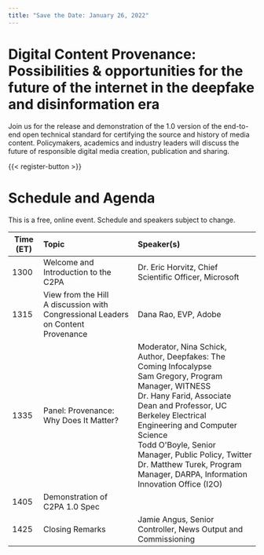 ```yaml
---
title: "Save the Date: January 26, 2022"
---
```


# Digital Content Provenance: Possibilities & opportunities for the future of the internet in the deepfake and disinformation era
Join us for the release and demonstration of the 1.0 version of the end-to-end open technical standard for certifying the source and history of media content. Policymakers, academics and industry leaders will discuss the future of responsible digital media creation, publication and sharing. 

{{< register-button >}}

# Schedule and Agenda

This is a free, online event. Schedule and speakers subject to change.

| Time (ET) | Topic | Speaker(s) |
|-----------|:-----|:----------|
| 1300 | Welcome and Introduction to the C2PA | Dr. Eric Horvitz, Chief Scientific Officer, Microsoft |
| 1315 | View from the Hill <br /> A discussion with Congressional Leaders on Content Provenance | Dana Rao, EVP, Adobe |
| 1335 | Panel: Provenance: Why Does It Matter? | Moderator, Nina Schick, Author, Deepfakes: The Coming Infocalypse <br />Sam Gregory, Program Manager, WITNESS<br />Dr. Hany Farid, Associate Dean and Professor, UC Berkeley Electrical Engineering and Computer Science<br />Todd O'Boyle, Senior Manager, Public Policy, Twitter<br />Dr. Matthew Turek, Program Manager, DARPA, Information Innovation Office (I2O)|
| 1405 | Demonstration of C2PA 1.0 Spec | | 
| 1425 | Closing Remarks | Jamie Angus, Senior Controller, News Output and Commissioning |